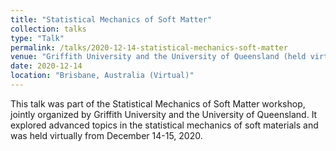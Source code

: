 ```yaml
---
title: "Statistical Mechanics of Soft Matter"
collection: talks
type: "Talk"
permalink: /talks/2020-12-14-statistical-mechanics-soft-matter
venue: "Griffith University and the University of Queensland (held virtually)"
date: 2020-12-14
location: "Brisbane, Australia (Virtual)"
---
```



This talk was part of the Statistical Mechanics of Soft Matter workshop, jointly organized by Griffith University and the University of Queensland. It explored advanced topics in the statistical mechanics of soft materials and was held virtually from December 14-15, 2020.
